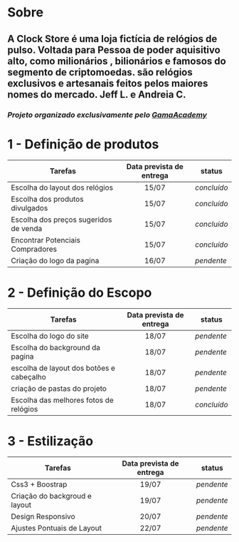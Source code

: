# Sobre

## A Clock Store é uma loja fictícia de relógios de pulso. Voltada para Pessoa de poder aquisitivo alto, como milionários , bilionários e famosos do segmento de criptomoedas. são relógios exclusivos e artesanais feitos pelos maiores nomes do mercado. Jeff L. e Andreia C.

### *Projeto organizado exclusivamente pelo [GamaAcademy](https://www.gama.academy/)*



# 1 - Definição de produtos



| Tarefas                               | Data prevista de entrega | status      |
| ------------------------------------- | :----------------------: | ----------- |
| Escolha do layout dos relógios        |          15/07           | *concluído* |
| Escolha dos produtos divulgados       |          15/07           | *concluído* |
| Escolha dos preços sugeridos de venda |          15/07           | *concluído* |
| Encontrar Potenciais Compradores      |          15/07           | *concluído* |
| Criação do logo da pagina             |          16/07           | *pendente*  |



# 2 - Definição do Escopo



| Tarefas                                  | Data prevista de entrega | status      |
| ---------------------------------------- | :----------------------: | ----------- |
| Escolha do logo do site                  |          18/07           | *pendente*  |
| Escolha do background da pagina          |          18/07           | *pendente*  |
| escolha de layout dos botões e cabeçalho |          18/07           | *pendente*  |
| criação de pastas do projeto             |          18/07           | *pendente*  |
| Escolha das melhores fotos de relógios   |          18/07           | *concluído* |



#  3 - Estilização



| Tarefas                       | Data prevista de entrega | status     |
| ----------------------------- | :----------------------: | ---------- |
| Css3 + Boostrap               |          19/07           | *pendente* |
| Criação do backgroud e layout |          19/07           | *pendente* |
| Design Responsivo             |          20/07           | *pendente* |
| Ajustes Pontuais de Layout    |          22/07           | *pendente* |

 
